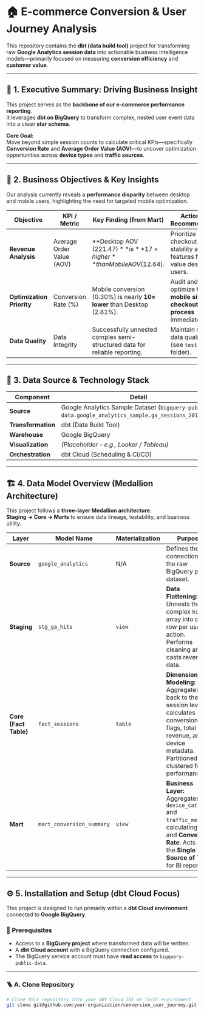 # 🏠 E-commerce Conversion & User Journey Analysis

This repository contains the **dbt (data build tool)** project for transforming raw **Google Analytics session data** into actionable business intelligence models—primarily focused on measuring **conversion efficiency** and **customer value**.

---

## 🧭 1. Executive Summary: Driving Business Insight

This project serves as the **backbone of our e-commerce performance reporting**.  
It leverages **dbt on BigQuery** to transform complex, nested user event data into a clean **star schema**.

**Core Goal:**  
Move beyond simple session counts to calculate critical KPIs—specifically **Conversion Rate** and **Average Order Value (AOV)**—to uncover optimization opportunities across **device types** and **traffic sources**.

---

## 🎯 2. Business Objectives & Key Insights

Our analysis currently reveals a **performance disparity** between desktop and mobile users, highlighting the need for targeted mobile optimization.

| **Objective**         | **KPI / Metric**             | **Key Finding (from Mart)** | **Actionable Recommendation** |
|-----------------------|-----------------------------|-----------------------------|-------------------------------|
| **Revenue Analysis**  | Average Order Value (AOV)   | **Desktop AOV ($221.47)** is **17× higher** than Mobile AOV ($12.64). | Prioritize checkout flow stability and features for high-value desktop users. |
| **Optimization Priority** | Conversion Rate (%) | Mobile conversion (0.30%) is nearly **10× lower** than Desktop (2.81%). | Audit and optimize the **mobile site and checkout process** immediately. |
| **Data Quality** | Data Integrity | Successfully unnested complex semi-structured data for reliable reporting. | Maintain strict data quality tests (see `tests/` folder). |

---

## 🧩 3. Data Source & Technology Stack

| **Component**     | **Detail** |
|-------------------|------------|
| **Source**        | Google Analytics Sample Dataset (`bigquery-public-data.google_analytics_sample.ga_sessions_20170801`) |
| **Transformation** | dbt (Data Build Tool) |
| **Warehouse**     | Google BigQuery |
| **Visualization** | *(Placeholder – e.g., Looker / Tableau)* |
| **Orchestration** | dbt Cloud (Scheduling & CI/CD) |

---

## 🏗️ 4. Data Model Overview (Medallion Architecture)

This project follows a **three-layer Medallion architecture**:  
**Staging → Core → Marts** to ensure data lineage, testability, and business utility.

| **Layer** | **Model Name** | **Materialization** | **Purpose** |
|------------|----------------|---------------------|-------------|
| **Source** | `google_analytics` | N/A | Defines the connection to the raw BigQuery public dataset. |
| **Staging** | `stg_ga_hits` | `view` | **Data Flattening:** Unnests the complex `hits` array into one row per user action. Performs cleaning and casts revenue data. |
| **Core (Fact Table)** | `fact_sessions` | `table` | **Dimensional Modeling:** Aggregates hits back to the session level, calculates conversion flags, total revenue, and device metadata. Partitioned & clustered for performance. |
| **Mart** | `mart_conversion_summary` | `view` | **Business Layer:** Aggregates by `device_category` and `traffic_medium`, calculating **AOV** and **Conversion Rate**. Acts as the **Single Source of Truth** for BI reporting. |

---

## ⚙️ 5. Installation and Setup (dbt Cloud Focus)

This project is designed to run primarily within a **dbt Cloud environment** connected to **Google BigQuery**.

### 🧾 Prerequisites

- Access to a **BigQuery project** where transformed data will be written.  
- A **dbt Cloud account** with a BigQuery connection configured.  
- The BigQuery service account must have **read access** to `bigquery-public-data`.

---

### 🪜 A. Clone Repository

```bash
# Clone this repository into your dbt Cloud IDE or local environment
git clone git@github.com:your-organization/conversion_user_journey.git
